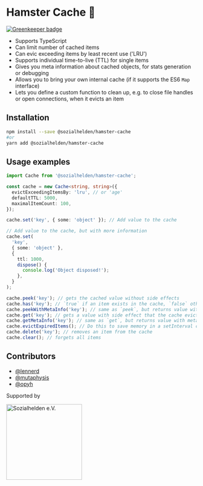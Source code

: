 # Hamster Cache 🐹

[![Greenkeeper badge](https://badges.greenkeeper.io/sozialhelden/hamster-cache.svg)](https://greenkeeper.io/)

- Supports TypeScript
- Can limit number of cached items
- Can evic exceeding items by least recent use ('LRU')
- Supports individual time-to-live (TTL) for single items
- Gives you meta information about cached objects, for stats generation or debugging
- Allows you to bring your own internal cache (if it supports the ES6 `Map` interface)
- Lets you define a custom function to clean up, e.g. to close file handles or open connections, when it evicts an item

## Installation

```bash
npm install --save @sozialhelden/hamster-cache
#or
yarn add @sozialhelden/hamster-cache
```

## Usage examples

```typescript
import Cache from '@sozialhelden/hamster-cache';

const cache = new Cache<string, string>({
  evictExceedingItemsBy: 'lru', // or 'age'
  defaultTTL: 5000,
  maximalItemCount: 100,
});

cache.set('key', { some: 'object' }); // Add value to the cache

// Add value to the cache, but with more information
cache.set(
  'key',
  { some: 'object' },
  {
    ttl: 1000,
    dispose() {
      console.log('Object disposed!');
    },
  }
);

cache.peek('key'); // gets the cached value without side effects
cache.has('key'); // `true` if an item exists in the cache, `false` otherwise
cache.peekWithMetaInfo('key'); // same as `peek`, but returns value with meta information
cache.get('key'); // gets a value with side effect that the cache evicts the object if expired
cache.getMetaInfo('key'); // same as `get`, but returns value with meta information
cache.evictExpiredItems(); // Do this to save memory in a setInterval call - or whenever you need it!
cache.delete('key'); // removes an item from the cache
cache.clear(); // forgets all items
```

## Contributors

- [@lennerd](https://github.com/lennerd)
- [@mutaphysis](https://github.com/mutaphysis)
- [@opyh](https://github.com/opyh)

Supported by

<img alt="Sozialhelden e.V." src='./doc/sozialhelden-logo.svg' width="200" style="vertical-align: middle;">
